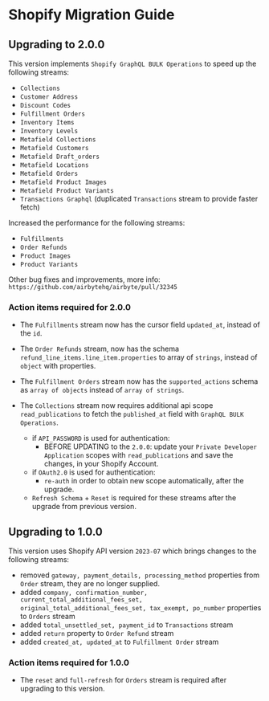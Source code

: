 # Shopify Migration Guide

## Upgrading to 2.0.0

This version implements `Shopify GraphQL BULK Operations` to speed up the following streams:

- `Collections`
- `Customer Address`
- `Discount Codes`
- `Fulfillment Orders`
- `Inventory Items`
- `Inventory Levels`
- `Metafield Collections`
- `Metafield Customers`
- `Metafield Draft_orders`
- `Metafield Locations`
- `Metafield Orders`
- `Metafield Product Images`
- `Metafield Product Variants`
- `Transactions Graphql` (duplicated `Transactions` stream to provide faster fetch)

Increased the performance for the following streams:

- `Fulfillments`
- `Order Refunds`
- `Product Images`
- `Product Variants`

Other bug fixes and improvements, more info: `https://github.com/airbytehq/airbyte/pull/32345`

### Action items required for 2.0.0

- The `Fulfillments` stream now has the cursor field `updated_at`, instead of the `id`.
- The `Order Refunds` stream, now has the schema `refund_line_items.line_item.properties` to array
  of `strings`, instead of `object` with properties.
- The `Fulfillment Orders` stream now has the `supported_actions` schema as `array of objects`
  instead of `array of strings`.
- The `Collections` stream now requires additional api scope `read_publications` to fetch the
  `published_at` field with `GraphQL BULK Operations`.

  - if `API_PASSWORD` is used for authentication:
    - BEFORE UPDATING to the `2.0.0`: update your `Private Developer Application` scopes with
      `read_publications` and save the changes, in your Shopify Account.
  - if `OAuth2.0` is used for authentication:
    - `re-auth` in order to obtain new scope automatically, after the upgrade.
  - `Refresh Schema` + `Reset` is required for these streams after the upgrade from previous
    version.

## Upgrading to 1.0.0

This version uses Shopify API version `2023-07` which brings changes to the following streams:

- removed `gateway, payment_details, processing_method` properties from `Order` stream, they are no
  longer supplied.
- added
  `company, confirmation_number, current_total_additional_fees_set, original_total_additional_fees_set, tax_exempt, po_number`
  properties to `Orders` stream
- added `total_unsettled_set, payment_id` to `Transactions` stream
- added `return` property to `Order Refund` stream
- added `created_at, updated_at` to `Fulfillment Order` stream

### Action items required for 1.0.0

- The `reset` and `full-refresh` for `Orders` stream is required after upgrading to this version.
